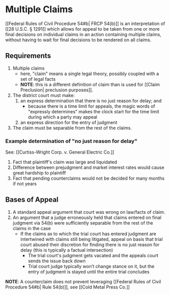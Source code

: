 # Multiple Claims

[[Federal Rules of Civil Procedure 54#b| FRCP 54(b)]] is an interpretation of [[28 U.S.C. § 1291]] which allows for appeal to be taken from one or more final decisions on individual claims in an action containing multiple claims, without having to wait for final decisions to be rendered on all claims.

## Requirements
1. Multiple claims
	* here, "claim" means a single legal theory, possibly coupled with a set of legal facts
	* **NOTE**: this is a different definition of claim than is used for [[Claim Preclusion| preclusion purposes]].
2. The district court must make:
	1. an express determination that there is no just reason for delay; and
		* because there is a time limit for appeals, the magic words of "expressly determines" makes the clock start for the time limit during which a party may appeal
	2. an express direction for the entry of judgment
3. The claim must be separable from the rest of the claims.

### Example determination of "no just reason for delay"
See: [[Curtiss-Wright Corp. v. General Electric Co.]]
1. Fact that plaintiff's claim was large and liquidated
2. Difference between prejudgment and market interest rates would cause great hardship to plaintiff
3. Fact that pending counterclaims would not be decided for many months if not years

## Bases of Appeal 
1.  A standard appeal argument that court was wrong on law/facts of claim.
2. An argument that a judge erroneously held that claims entered on final judgment via 54(b) were sufficiently separable from the rest of the claims in the case 
	*  If the claims as to which the trial court has entered judgment are intertwined with claims still being litigated, appeal on basis that trial court abused their discretion for finding there is no just reason for delay (this is typically a factual intersection) 
		* The trial court's judgment gets vacated and the appeals court sends the issue back down
		* Trial court judge typically won’t change stance on it, but the entry of judgment is stayed until the entire trial concludes

**NOTE**: A counterclaim does not prevent leveraging [[Federal Rules of Civil Procedure 54#b| Rule 54(b)]], see [[Cold Metal Press Co.]]
